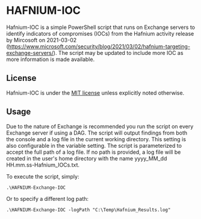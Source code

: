 # HAFNIUM-IOC
Hafnium-IOC is a simple PowerShell script that runs on Exchange servers to identify indicators of compromises (IOCs) from the Hafnium activity release by Mircosoft on 2021-03-02 (https://www.microsoft.com/security/blog/2021/03/02/hafnium-targeting-exchange-servers/). The script may be updated to include more IOC as more information is made available. 

## License

Hafnium-IOC is under the [MIT license](https://github.com/soteria-security/HAFNIUM-IOC/blob/main/LICENSE) unless explicitly noted otherwise.

## Usage

Due to the nature of Exchange is recommended you run the script on every Exchange server if using a DAG. The script will output findings from both the console and a log file in the current working directory. This setting is also configurable in the variable setting. The script is parameterized to accept the full path of a log file. If no path is provided, a log file will be created in the user's home directory with the name yyyy_MM_dd HH.mm.ss-Hafnium_IOCs.txt.

To execute the script, simply:
```
.\HAFNIUM-Exchange-IOC
```

Or to specify a different log path:
```
.\HAFNIUM-Exchange-IOC -logPath "C:\Temp\Hafnium_Results.log"
```
